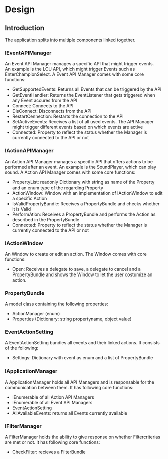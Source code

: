 # Design

## Introduction

The application splits into multiple components linked together.

### IEventAPIManager
An Event API Manager manages a specific API that might trigger events.  
An example is the LCU API, which might trigger Events such as EnterChampionSelect.
A Event API Manager comes with some core functions:
- GetSupportedEvents: Returns all Events that can be triggered by the API
- GetEventHandler: Returns the EventListener that gets triggered when any Event accures from the API
- Connect: Connects to the API
- DisConnect: Disconnects from the API
- RestartCennection: Restarts the connection to the API
- SetActiveEvents: Receives a list of all used events. The API Manager might trigger different events based on which events are active
- Connected: Property to reflect the status whether the Manager is currently connected to the API or not

### IActionAPIManager
An Action API Manager manages a specific API that offers actions to be performed after an event.
An example is the SoundPlayer, which can play sound.
A Action API Manager comes with some core functions:
- PropertyList: readonly Dictionary with string as name of the Property and an enum type of the regarding Property
- ActionWindow: Window with an implementation of IActionWindow to edit a specific Action
- IsValidPropertyBundle: Receives a PropertyBundle and checks whether it is Valid
- PerformAtion: Receives a PropertyBundle and performs the Action as described in the PropertyBundle
- Connected: Property to reflect the status whether the Manager is currently connected to the API or not

### IActionWindow
An Window to create or edit an action.
The Window comes with core functions:
- Open: Receives a delegate to save, a delegate to cancel and a PropertyBundle and shows the Window to let the user costumize an action.

### PropertyBundle
A model class containing the following properties:
- ActionManager (enum)
- Properties (Dictionary: string propertyname, object value)

### EventActionSetting
A EventActionSetting bundles all events and their linked actions.
It consists of the following:
- Settings: Dictionary with event as enum and a list of PropertyBundle

### IApplicationManager
A ApplicationManager holds all API Managers and is responsable for the communication between them.
It has following core functions:
- IEnumerable of all Action API Managers
- IEnumerable of all Event API Managers
- EventActionSetting
- AllAvailableEvents: returns all Events currently available

### IFilterManager
A FilterManager holds the ability to give response on whether Filtercriterias are met or not.
It has following core functions:
- CheckFilter: recieves a FilterBundle